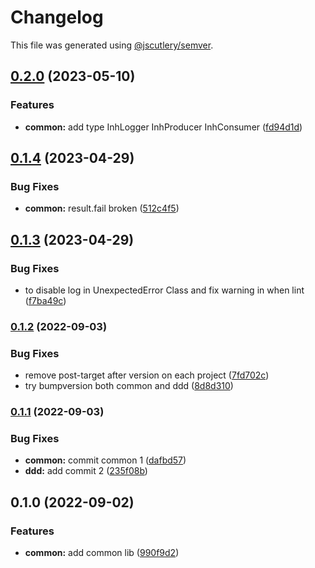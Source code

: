 # Changelog

This file was generated using [@jscutlery/semver](https://github.com/jscutlery/semver).

## [0.2.0](https://github.com/TGA88/inh-lib/compare/common-0.1.4...common-0.2.0) (2023-05-10)


### Features

* **common:** add type InhLogger InhProducer InhConsumer ([fd94d1d](https://github.com/TGA88/inh-lib/commit/fd94d1d2eacfc920dbe5a27a7312ee0bdff8b8e8))

## [0.1.4](https://github.com/TGA88/inh-lib/compare/common-0.1.3...common-0.1.4) (2023-04-29)


### Bug Fixes

* **common:** result.fail broken ([512c4f5](https://github.com/TGA88/inh-lib/commit/512c4f5048a5d83d971021e8942f8dcc71a3933a))

## [0.1.3](https://github.com/TGA88/inh-lib/compare/common-0.1.2...common-0.1.3) (2023-04-29)


### Bug Fixes

* to disable log in UnexpectedError Class and fix warning in when lint ([f7ba49c](https://github.com/TGA88/inh-lib/commit/f7ba49c013851cb84425e96f98dc5989f3b4a05b))

### [0.1.2](https://github.com/TGA88/inh-lib/compare/common-0.1.1...common-0.1.2) (2022-09-03)


### Bug Fixes

* remove post-target after version on each project ([7fd702c](https://github.com/TGA88/inh-lib/commit/7fd702c179520ab3f739c6d4865feda6887c75fc))
* try bumpversion both common and ddd ([8d8d310](https://github.com/TGA88/inh-lib/commit/8d8d310005f343d8d084fcdffaf3c9f33757497d))

### [0.1.1](https://github.com/TGA88/inh-lib/compare/common-0.1.0...common-0.1.1) (2022-09-03)


### Bug Fixes

* **common:** commit common 1 ([dafbd57](https://github.com/TGA88/inh-lib/commit/dafbd5779812664758ce8e7cd2b8d8a77a837cec))
* **ddd:** add commit 2 ([235f08b](https://github.com/TGA88/inh-lib/commit/235f08b7508bbc4299a60dbc8fc2238bb22dc67c))

## 0.1.0 (2022-09-02)


### Features

* **common:** add common lib ([990f9d2](https://github.com/TGA88/inh-lib/commit/990f9d2e6ef5e1c2929fa55967a76b8b0f4ffcd2))
